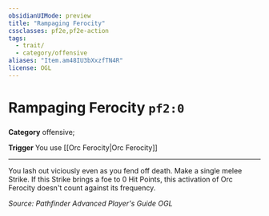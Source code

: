 ```yaml
---
obsidianUIMode: preview
title: "Rampaging Ferocity"
cssclasses: pf2e,pf2e-action
tags:
  - trait/
  - category/offensive
aliases: "Item.am48IU3bXxzfTN4R"
license: OGL
---
```

# Rampaging Ferocity `pf2:0`

### 

**Category** offensive; 




**Trigger** You use [[Orc Ferocity|Orc Ferocity]]

* * *

You lash out viciously even as you fend off death. Make a single melee Strike. If this Strike brings a foe to 0 Hit Points, this activation of Orc Ferocity doesn't count against its frequency.

*Source: Pathfinder Advanced Player's Guide*
*OGL*